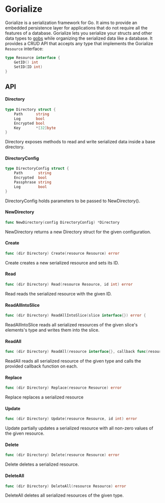 # Gorialize
Gorialize is a serialization framework for Go. It aims to provide an embedded persistence layer for applications that do not require all the features of a database. Gorialize lets you serialize your structs and other data types to [gobs](https://golang.org/pkg/encoding/gob/) while organizing the serialized data like a database. It provides a CRUD API that accepts any type that implements the Gorialize `Resource` interface:
```Go
type Resource interface {
	GetID() int
	SetID(ID int)
}
```

## API

#### Directory
```Go
type Directory struct {
    Path      string
    Log       bool
    Encrypted bool
    Key       *[32]byte
}
```
Directory exposes methods to read and write serialized data inside a base directory.

#### DirectoryConfig
```Go
type DirectoryConfig struct {
    Path       string
    Encrypted  bool
    Passphrase string
    Log        bool
}
```
DirectoryConfig holds parameters to be passed to NewDirectory().

#### NewDirectory
```Go
func NewDirectory(config DirectoryConfig) *Directory
```
NewDirectory returns a new Directory struct for the given configuration.

#### Create
```Go
func (dir Directory) Create(resource Resource) error
```
Create creates a new serialized resource and sets its ID.

#### Read
```Go
func (dir Directory) Read(resource Resource, id int) error
```
Read reads the serialized resource with the given ID.

#### ReadAllIntoSlice
```Go
func (dir Directory) ReadAllIntoSlice(slice interface{}) error {
```
ReadAllIntoSlice reads all serialized resources of the given slice's elements's type and writes them into the slice.

#### ReadAll
```Go
func (dir Directory) ReadAll(resource interface{}, callback func(resource interface{})) error
```
ReadAll reads all serialized resource of the given type and calls the provided callback function on each.

#### Replace
```Go
func (dir Directory) Replace(resource Resource) error
```
Replace replaces a serialized resource

#### Update
```Go
func (dir Directory) Update(resource Resource, id int) error
```
Update partially updates a serialized resource with all non-zero values of the given resource.

#### Delete
```Go
func (dir Directory) Delete(resource Resource) error
```
Delete deletes a serialized resource.

#### DeleteAll
```Go
func (dir Directory) DeleteAll(resource Resource) error
```
DeleteAll deletes all serialized resources of the given type.
